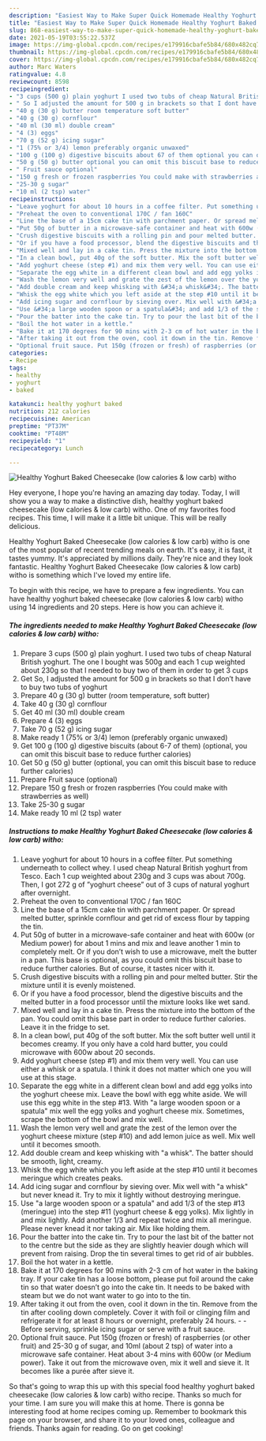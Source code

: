 ```yaml
---
description: "Easiest Way to Make Super Quick Homemade Healthy Yoghurt Baked Cheesecake (low calories &amp;amp; low carb) witho"
title: "Easiest Way to Make Super Quick Homemade Healthy Yoghurt Baked Cheesecake (low calories &amp;amp; low carb) witho"
slug: 868-easiest-way-to-make-super-quick-homemade-healthy-yoghurt-baked-cheesecake-low-calories-and-amp-low-carb-witho
date: 2021-05-19T03:55:22.537Z
image: https://img-global.cpcdn.com/recipes/e179916cbafe5b84/680x482cq70/healthy-yoghurt-baked-cheesecake-low-calories-low-carb-witho-recipe-main-photo.jpg
thumbnail: https://img-global.cpcdn.com/recipes/e179916cbafe5b84/680x482cq70/healthy-yoghurt-baked-cheesecake-low-calories-low-carb-witho-recipe-main-photo.jpg
cover: https://img-global.cpcdn.com/recipes/e179916cbafe5b84/680x482cq70/healthy-yoghurt-baked-cheesecake-low-calories-low-carb-witho-recipe-main-photo.jpg
author: Marc Waters
ratingvalue: 4.8
reviewcount: 8598
recipeingredient:
- "3 cups (500 g) plain yoghurt I used two tubs of cheap Natural British yoghurt The one I bought was 500g and each 1 cup weighted about 230g so that I needed to buy two of them in order to get 3 cups"
- " So I adjusted the amount for 500 g in brackets so that I dont have to buy two tubs of yoghurt"
- "40 g (30 g) butter room temperature soft butter"
- "40 g (30 g) cornflour"
- "40 ml (30 ml) double cream"
- "4 (3) eggs"
- "70 g (52 g) icing sugar"
- "1 (75% or 3/4) lemon preferably organic unwaxed"
- "100 g (100 g) digestive biscuits about 67 of them optional you can omit this biscuit base to reduce further calories"
- "50 g (50 g) butter optional you can omit this biscuit base to reduce further calories"
- " Fruit sauce optional"
- "150 g fresh or frozen raspberries You could make with strawberries as well"
- "25-30 g sugar"
- "10 ml (2 tsp) water"
recipeinstructions:
- "Leave yoghurt for about 10 hours in a coffee filter. Put something underneath to collect whey. I used cheap Natural British yoghurt from Tesco. Each 1 cup weighted about 230g and 3 cups was about 700g. Then, I got 272 g of ”yoghurt cheese” out of 3 cups of natural yoghurt after overnight."
- "Preheat the oven to conventional 170C / fan 160C"
- "Line the base of a 15cm cake tin with parchment paper. Or spread melted butter, sprinkle cornflour and get rid of excess flour by tapping the tin."
- "Put 50g of butter in a microwave-safe container and heat with 600w (or Medium power) for about 1 mins and mix and leave another 1 min to completely melt. Or if you don’t wish to use a microwave, melt the butter in a pan. This base is optional, as you could omit this biscuit base to reduce further calories. But of course, it tastes nicer with it."
- "Crush digestive biscuits with a rolling pin and pour melted butter. Stir the mixture until it is evenly moistened."
- "Or if you have a food processor, blend the digestive biscuits and the melted butter in a food processor until the mixture looks like wet sand."
- "Mixed well and lay in a cake tin. Press the mixture into the bottom of the pan. You could omit this base part in order to reduce further calories. Leave it in the fridge to set."
- "In a clean bowl, put 40g of the soft butter. Mix the soft butter well until it becomes creamy. If you only have a cold hard butter, you could microwave with 600w about 20 seconds."
- "Add yoghurt cheese (step #1) and mix them very well. You can use either a whisk or a spatula. I think it does not matter which one you will use at this stage."
- "Separate the egg white in a different clean bowl and add egg yolks into the yoghurt cheese mix. Leave the bowl with egg white aside. We will use this egg white in the step #13. With &#34;a large wooden spoon or a spatula&#34; mix well the egg yolks and yoghurt cheese mix. Sometimes, scrape the bottom of the bowl and mix well."
- "Wash the lemon very well and grate the zest of the lemon over the yoghurt cheese mixture (step #10) and add lemon juice as well. Mix well until it becomes smooth."
- "Add double cream and keep whisking with &#34;a whisk&#34;. The batter should be smooth, light, creamy."
- "Whisk the egg white which you left aside at the step #10 until it becomes meringue which creates peaks."
- "Add icing sugar and cornflour by sieving over. Mix well with &#34;a whisk&#34; but never knead it. Try to mix it lightly without destroying meringue."
- "Use &#34;a large wooden spoon or a spatula&#34; and add 1/3 of the step #13 (meringue) into the step #11 (yoghurt cheese &amp; egg yolks). Mix lightly in and mix lightly. Add another 1/3 and repeat twice and mix all meringue. Please never knead it nor taking air. Mix like holding them."
- "Pour the batter into the cake tin. Try to pour the last bit of the batter not to the centre but the side as they are slightly heavier dough which will prevent from raising. Drop the tin several times to get rid of air bubbles."
- "Boil the hot water in a kettle."
- "Bake it at 170 degrees for 90 mins with 2-3 cm of hot water in the baking tray. If your cake tin has a loose bottom, please put foil around the cake tin so that water doesn’t go into the cake tin. It needs to be baked with steam but we do not want water to go into to the tin."
- "After taking it out from the oven, cool it down in the tin. Remove from the tin after cooling down completely. Cover it with foil or clinging film and refrigerate it for at least 8 hours or overnight, preferably 24 hours.   Before serving, sprinkle icing sugar or serve with a fruit sauce."
- "Optional fruit sauce. Put 150g (frozen or fresh) of raspberries (or other fruit) and 25-30 g of sugar, and 10ml (about 2 tsp) of water into a microwave safe container. Heat about 3-4 mins with 600w (or Medium power). Take it out from the microwave oven, mix it well and sieve it. It becomes like a purée after sieve it."
categories:
- Recipe
tags:
- healthy
- yoghurt
- baked

katakunci: healthy yoghurt baked 
nutrition: 212 calories
recipecuisine: American
preptime: "PT37M"
cooktime: "PT48M"
recipeyield: "1"
recipecategory: Lunch

---
```



![Healthy Yoghurt Baked Cheesecake (low calories &amp; low carb) witho](https://img-global.cpcdn.com/recipes/e179916cbafe5b84/680x482cq70/healthy-yoghurt-baked-cheesecake-low-calories-low-carb-witho-recipe-main-photo.jpg)

Hey everyone, I hope you're having an amazing day today. Today, I will show you a way to make a distinctive dish, healthy yoghurt baked cheesecake (low calories &amp; low carb) witho. One of my favorites food recipes. This time, I will make it a little bit unique. This will be really delicious.

Healthy Yoghurt Baked Cheesecake (low calories &amp; low carb) witho is one of the most popular of recent trending meals on earth. It's easy, it is fast, it tastes yummy. It's appreciated by millions daily. They're nice and they look fantastic. Healthy Yoghurt Baked Cheesecake (low calories &amp; low carb) witho is something which I've loved my entire life.




To begin with this recipe, we have to prepare a few ingredients. You can have healthy yoghurt baked cheesecake (low calories &amp; low carb) witho using 14 ingredients and 20 steps. Here is how you can achieve it.

<!--inarticleads1-->

##### The ingredients needed to make Healthy Yoghurt Baked Cheesecake (low calories &amp; low carb) witho:

1. Prepare 3 cups (500 g) plain yoghurt. I used two tubs of cheap Natural British yoghurt. The one I bought was 500g and each 1 cup weighted about 230g so that I needed to buy two of them in order to get 3 cups
1. Get  So, I adjusted the amount for 500 g in brackets so that I don’t have to buy two tubs of yoghurt
1. Prepare 40 g (30 g) butter (room temperature, soft butter)
1. Take 40 g (30 g) cornflour
1. Get 40 ml (30 ml) double cream
1. Prepare 4 (3) eggs
1. Take 70 g (52 g) icing sugar
1. Make ready 1 (75% or 3/4) lemon (preferably organic unwaxed)
1. Get 100 g (100 g) digestive biscuits (about 6-7 of them) (optional, you can omit this biscuit base to reduce further calories)
1. Get 50 g (50 g) butter (optional, you can omit this biscuit base to reduce further calories)
1. Prepare  Fruit sauce (optional)
1. Prepare 150 g fresh or frozen raspberries (You could make with strawberries as well)
1. Take 25-30 g sugar
1. Make ready 10 ml (2 tsp) water




<!--inarticleads2-->

##### Instructions to make Healthy Yoghurt Baked Cheesecake (low calories &amp; low carb) witho:

1. Leave yoghurt for about 10 hours in a coffee filter. Put something underneath to collect whey. I used cheap Natural British yoghurt from Tesco. Each 1 cup weighted about 230g and 3 cups was about 700g. Then, I got 272 g of ”yoghurt cheese” out of 3 cups of natural yoghurt after overnight.
1. Preheat the oven to conventional 170C / fan 160C
1. Line the base of a 15cm cake tin with parchment paper. Or spread melted butter, sprinkle cornflour and get rid of excess flour by tapping the tin.
1. Put 50g of butter in a microwave-safe container and heat with 600w (or Medium power) for about 1 mins and mix and leave another 1 min to completely melt. Or if you don’t wish to use a microwave, melt the butter in a pan. This base is optional, as you could omit this biscuit base to reduce further calories. But of course, it tastes nicer with it.
1. Crush digestive biscuits with a rolling pin and pour melted butter. Stir the mixture until it is evenly moistened.
1. Or if you have a food processor, blend the digestive biscuits and the melted butter in a food processor until the mixture looks like wet sand.
1. Mixed well and lay in a cake tin. Press the mixture into the bottom of the pan. You could omit this base part in order to reduce further calories. Leave it in the fridge to set.
1. In a clean bowl, put 40g of the soft butter. Mix the soft butter well until it becomes creamy. If you only have a cold hard butter, you could microwave with 600w about 20 seconds.
1. Add yoghurt cheese (step #1) and mix them very well. You can use either a whisk or a spatula. I think it does not matter which one you will use at this stage.
1. Separate the egg white in a different clean bowl and add egg yolks into the yoghurt cheese mix. Leave the bowl with egg white aside. We will use this egg white in the step #13. With &#34;a large wooden spoon or a spatula&#34; mix well the egg yolks and yoghurt cheese mix. Sometimes, scrape the bottom of the bowl and mix well.
1. Wash the lemon very well and grate the zest of the lemon over the yoghurt cheese mixture (step #10) and add lemon juice as well. Mix well until it becomes smooth.
1. Add double cream and keep whisking with &#34;a whisk&#34;. The batter should be smooth, light, creamy.
1. Whisk the egg white which you left aside at the step #10 until it becomes meringue which creates peaks.
1. Add icing sugar and cornflour by sieving over. Mix well with &#34;a whisk&#34; but never knead it. Try to mix it lightly without destroying meringue.
1. Use &#34;a large wooden spoon or a spatula&#34; and add 1/3 of the step #13 (meringue) into the step #11 (yoghurt cheese &amp; egg yolks). Mix lightly in and mix lightly. Add another 1/3 and repeat twice and mix all meringue. Please never knead it nor taking air. Mix like holding them.
1. Pour the batter into the cake tin. Try to pour the last bit of the batter not to the centre but the side as they are slightly heavier dough which will prevent from raising. Drop the tin several times to get rid of air bubbles.
1. Boil the hot water in a kettle.
1. Bake it at 170 degrees for 90 mins with 2-3 cm of hot water in the baking tray. If your cake tin has a loose bottom, please put foil around the cake tin so that water doesn’t go into the cake tin. It needs to be baked with steam but we do not want water to go into to the tin.
1. After taking it out from the oven, cool it down in the tin. Remove from the tin after cooling down completely. Cover it with foil or clinging film and refrigerate it for at least 8 hours or overnight, preferably 24 hours.  -  - Before serving, sprinkle icing sugar or serve with a fruit sauce.
1. Optional fruit sauce. Put 150g (frozen or fresh) of raspberries (or other fruit) and 25-30 g of sugar, and 10ml (about 2 tsp) of water into a microwave safe container. Heat about 3-4 mins with 600w (or Medium power). Take it out from the microwave oven, mix it well and sieve it. It becomes like a purée after sieve it.




So that's going to wrap this up with this special food healthy yoghurt baked cheesecake (low calories &amp; low carb) witho recipe. Thanks so much for your time. I am sure you will make this at home. There is gonna be interesting food at home recipes coming up. Remember to bookmark this page on your browser, and share it to your loved ones, colleague and friends. Thanks again for reading. Go on get cooking!
